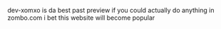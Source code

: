 dev-xomxo is da best
past preview if you could actually do anything in zombo.com
i bet this website will become popular
